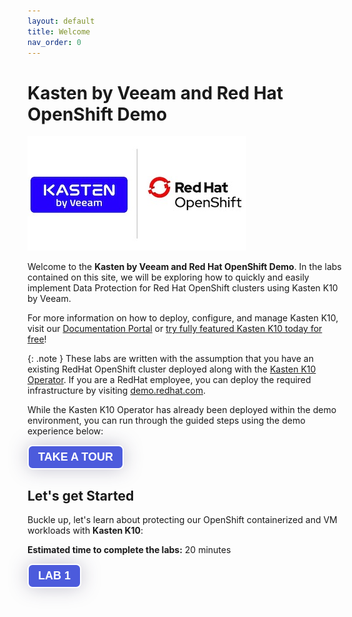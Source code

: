 ```yaml
---
layout: default
title: Welcome
nav_order: 0
---
```


# Kasten by Veeam and Red Hat OpenShift Demo

![Kasten and OpenShift Logos](./assets/images/joint_logo.jpg "Kasten by Veeam and Red Hat OpenShift")

Welcome to the **Kasten by Veeam and Red Hat OpenShift Demo**.  In the labs contained on this site, we will be exploring how to quickly and easily implement Data Protection for Red Hat OpenShift clusters using Kasten K10 by Veeam.

For more information on how to deploy, configure, and manage Kasten K10, visit our [Documentation Portal](https://docs.kasten.io) or [try fully featured Kasten K10 today for free](https://www.kasten.io/free-kubernetes)!

{: .note }
These labs are written with the assumption that you have an existing RedHat OpenShift cluster deployed along with the [Kasten K10 Operator](https://marketplace.redhat.com/en-us/products/kasten-k10).  If you are a RedHat employee, you can deploy the required infrastructure by visiting [demo.redhat.com](https://demo.redhat.com).

While the Kasten K10 Operator has already been deployed within the demo environment, you can run through the guided steps using the demo experience below:

<div>
        <script src="https://js.storylane.io/js/v1/storylane.js"></script>
          <button style="z-index:999999;padding:7px 15px;border-width:2px;border-style:solid;border-radius:8px;font-weight:600;font-size:18px;filter:drop-shadow(0px 0px 15px rgba(26, 19, 72, 0.25));font-family:Guardian Sans, Arial, sans-serif;white-space:nowrap;overflow:hidden;text-overflow:ellipsis;cursor:pointer;background:#4C5BDC;border-color:#FFFFFF;color:#FFFFFF" onclick="Storylane.Play({type: 'popup', demo_type: 'image', width: 2560, height: 1442, scale: '0.95', demo_url: 'https://app.storylane.io/demo/hfr76e40ea6y', padding_bottom: 'calc(56.33% + 27px)'})">TAKE A TOUR</button>
</div>

## Let's get Started

Buckle up, let's learn about protecting our OpenShift containerized and VM workloads with __Kasten K10__:

__Estimated time to complete the labs:__ 20 minutes

<div>
<button style="z-index:999999;padding:7px 15px;border-width:2px;border-style:solid;border-radius:8px;font-weight:600;font-size:18px;filter:drop-shadow(0px 0px 15px rgba(26, 19, 72, 0.25));font-family:Guardian Sans, Arial, sans-serif;white-space:nowrap;overflow:hidden;text-overflow:ellipsis;cursor:pointer;background:#4C5BDC;border-color:#FFFFFF;color:#FFFFFF" onclick="Storylane.Play({type: 'popup', demo_type: 'image', width: 2560, height: 1442, scale: '0.95', demo_url: './lab1_pacman', padding_bottom: 'calc(56.33% + 27px)'})">LAB 1</button>
</div>